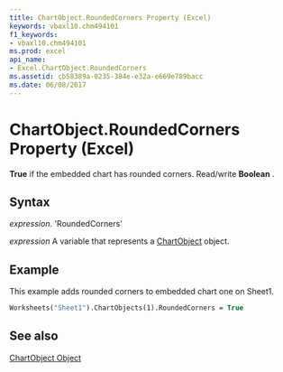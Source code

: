 ```yaml
---
title: ChartObject.RoundedCorners Property (Excel)
keywords: vbaxl10.chm494101
f1_keywords:
- vbaxl10.chm494101
ms.prod: excel
api_name:
- Excel.ChartObject.RoundedCorners
ms.assetid: cb58389a-0235-384e-e32a-e669e789bacc
ms.date: 06/08/2017
---
```



# ChartObject.RoundedCorners Property (Excel)

 **True** if the embedded chart has rounded corners. Read/write **Boolean** .


## Syntax

 _expression_. 'RoundedCorners'

 _expression_ A variable that represents a [ChartObject](./Excel.ChartObject.md) object.


## Example

This example adds rounded corners to embedded chart one on Sheet1.


```vb
Worksheets("Sheet1").ChartObjects(1).RoundedCorners = True
```


## See also


[ChartObject Object](Excel.ChartObject.md)

